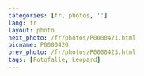 ```yaml
---
categories: [fr, photos, '']
lang: fr
layout: photo
next_photo: /fr/photos/P0000421.html
picname: P0000420
prev_photo: /fr/photos/P0000423.html
tags: [Fotofalle, Leopard]
---
```

